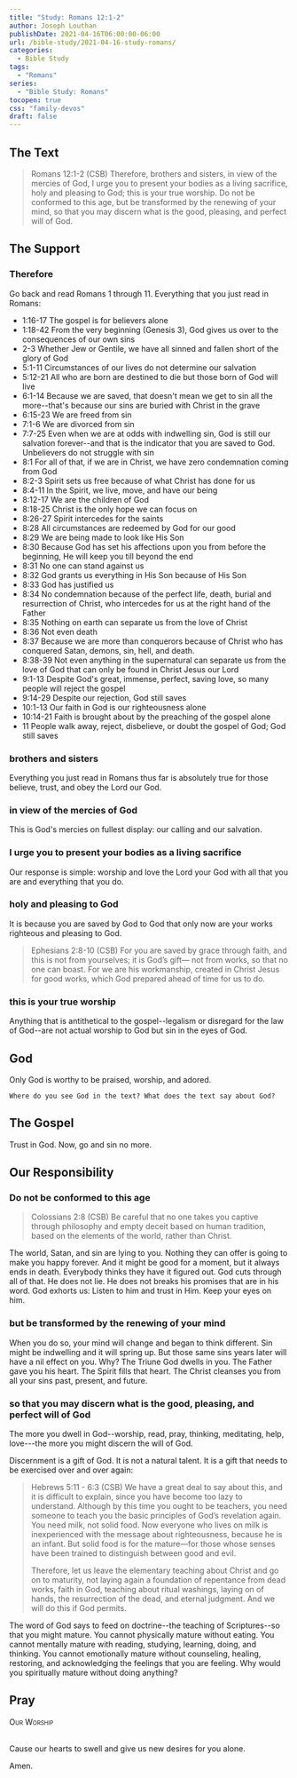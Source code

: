 ```yaml
---
title: "Study: Romans 12:1-2"
author: Joseph Louthan
publishDate: 2021-04-16T06:00:00-06:00
url: /bible-study/2021-04-16-study-romans/
categories:
  - Bible Study
tags:
  - "Romans"
series:
  - "Bible Study: Romans"
tocopen: true
css: "family-devos"
draft: false
---
```

## The Text

>Romans 12:1-2 (CSB) Therefore, brothers and sisters, in view of the mercies of God, I urge you to present your bodies as a living sacrifice, holy and pleasing to God; this is your true worship. Do not be conformed to this age, but be transformed by the renewing of your mind, so that you may discern what is the good, pleasing, and perfect will of God.

## The Support

### Therefore

Go back and read Romans 1 through 11. Everything that you just read in Romans:

* 1:16-17 The gospel is for believers alone
* 1:18-42 From the very beginning (Genesis 3), God gives us over to the consequences of our own sins
* 2-3 Whether Jew or Gentile, we have all sinned and fallen short of the glory of God
* 5:1-11 Circumstances of our lives do not determine our salvation
* 5:12-21 All who are born are destined to die but those born of God will live
* 6:1-14 Because we are saved, that doesn't mean we get to sin all the more--that's because our sins are buried with Christ in the grave
* 6:15-23 We are freed from sin
* 7:1-6 We are divorced from sin
* 7:7-25 Even when we are at odds with indwelling sin, God is still our salvation forever--and that is the indicator that you are saved to God. Unbelievers do not struggle with sin
* 8:1 For all of that, if we are in Christ, we have zero condemnation coming from God
* 8:2-3 Spirit sets us free because of what Christ has done for us
* 8:4-11 In the Spirit, we live, move, and have our being
* 8:12-17 We are the children of God
* 8:18-25 Christ is the only hope we can focus on
* 8:26-27 Spirit intercedes for the saints
* 8:28 All circumstances are redeemed by God for our good
* 8:29 We are being made to look like His Son
* 8:30 Because God has set his affections upon you from before the beginning, He will keep you till beyond the end
* 8:31 No one can stand against us
* 8:32 God grants us everything in His Son because of His Son
* 8:33 God has justified us
* 8:34 No condemnation because of the perfect life, death, burial and resurrection of Christ, who intercedes for us at the right hand of the Father
* 8:35 Nothing on earth can separate us from the love of Christ
* 8:36 Not even death
* 8:37 Because we are more than conquerors because of Christ who has conquered Satan, demons, sin, hell, and death.
* 8:38-39 Not even anything in the supernatural can separate us from the love of God that can only be found in Christ Jesus our Lord
* 9:1-13 Despite God's great, immense, perfect, saving love, so many people will reject the gospel
* 9:14-29 Despite our rejection, God still saves
* 10:1-13 Our faith in God is our righteousness alone
* 10:14-21 Faith is brought about by the preaching of the gospel alone
* 11 People walk away, reject, disbelieve, or doubt the gospel of God; God still saves


### brothers and sisters

Everything you just read in Romans thus far is absolutely true for those believe, trust, and obey the Lord our God.

### in view of the mercies of God

This is God's mercies on fullest display: our calling and our salvation.

### I urge you to present your bodies as a living sacrifice

Our response is simple: worship and love the Lord your God with all that you are and everything that you do.

### holy and pleasing to God

It is because you are saved by God to God that only now are your works righteous and pleasing to God.

>Ephesians 2:8-10 (CSB) For you are saved by grace through faith, and this is not from yourselves; it is God’s gift— not from works, so that no one can boast. For we are his workmanship, created in Christ Jesus for good works, which God prepared ahead of time for us to do.

### this is your true worship

Anything that is antithetical to the gospel--legalism or disregard for the law of God--are not actual worship to God but sin in the eyes of God.

## God

Only God is worthy to be praised, worship, and adored.

`Where do you see God in the text? What does the text say about God?`

## The Gospel

Trust in God. Now, go and sin no more.

## Our Responsibility

### Do not be conformed to this age

>Colossians 2:8 (CSB) Be careful that no one takes you captive through philosophy and empty deceit based on human tradition, based on the elements of the world, rather than Christ.

The world, Satan, and sin are lying to you. Nothing they can offer is going to make you happy forever. And it might be good for a moment, but it always ends in death. Everybody thinks they have it figured out. God cuts through all of that. He does not lie. He does not breaks his promises that are in his word. God exhorts us: Listen to him and trust in Him. Keep your eyes on him.

### but be transformed by the renewing of your mind

When you do so, your mind will change and began to think different. Sin might be indwelling and it will spring up. But those same sins years later will have a nil effect on you. Why? The Triune God dwells in you. The Father gave you his heart. The Spirit fills that heart. The Christ cleanses you from all your sins past, present, and future.

### so that you may discern what is the good, pleasing, and perfect will of God

The more you dwell in God--worship, read, pray, thinking, meditating, help, love---the more you might discern the will of God.

Discernment is a gift of God. It is not a natural talent. It is a gift that needs to be exercised over and over again:

>Hebrews 5:11 - 6:3 (CSB) We have a great deal to say about this, and it is difficult to explain, since you have become too lazy to understand. Although by this time you ought to be teachers, you need someone to teach you the basic principles of God’s revelation again. You need milk, not solid food. Now everyone who lives on milk is inexperienced with the message about righteousness, because he is an infant. But solid food is for the mature—for those whose senses have been trained to distinguish between good and evil.
>
>Therefore, let us leave the elementary teaching about Christ and go on to maturity, not laying again a foundation of repentance from dead works, faith in God, teaching about ritual washings, laying on of hands, the resurrection of the dead, and eternal judgment. And we will do this if God permits.

The word of God says to feed on doctrine--the teaching of Scriptures--so that you might mature.  You cannot physically mature without eating. You cannot mentally mature with reading, studying, learning, doing, and thinking. You cannot emotionally mature without counseling, healing, restoring, and acknowledging the feelings that you are feeling. Why would you spiritually mature without doing anything?

## Pray

<div style="font-variant: small-caps;">
Our Worship
</div>
&nbsp;

Cause our hearts to swell and give us new desires for you alone.

Amen.
